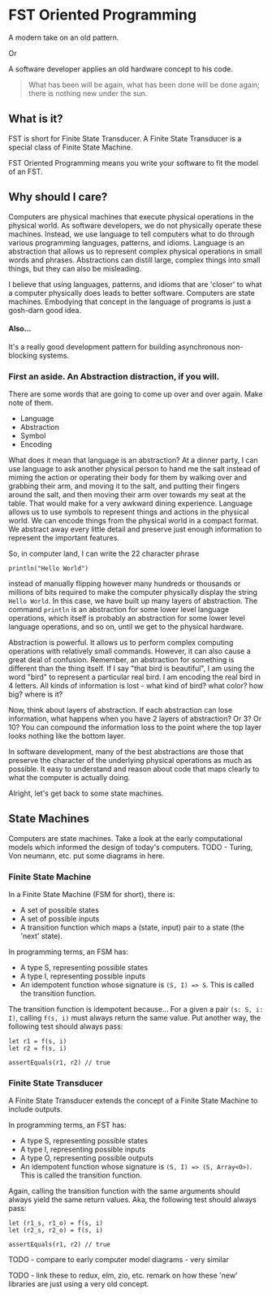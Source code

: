 # FST Oriented Programming

A modern take on an old pattern.

Or

A software developer applies an old hardware concept to his code.

> What has been will be again,
> what has been done will be done again;
> there is nothing new under the sun.

## What is it?

FST is short for Finite State Transducer.
A Finite State Transducer is a special class of Finite State Machine.

FST Oriented Programming means you write your software to fit the model of an FST.

## Why should I care?

Computers are physical machines that execute physical operations in the physical world. As software developers, we do not physically operate these machines. Instead, we use language to tell computers what to do through various programming languages, patterns, and idioms. Language is an abstraction that allows us to represent complex physical operations in small words and phrases. Abstractions can distill large, complex things into small things, but they can also be misleading.

I believe that using languages, patterns, and idioms that are 'closer' to what a computer physically does leads to better software. Computers are state machines. Embodying that concept in the language of programs is just a gosh-darn good idea.

#### Also...

It's a really good development pattern for building asynchronous non-blocking systems.

### First an aside. An Abstraction distraction, if you will.

There are some words that are going to come up over and over again. Make note of them.

- Language
- Abstraction
- Symbol
- Encoding

What does it mean that language is an abstraction? At a dinner party, I can use language to ask another physical person to hand me the salt instead of miming the action or operating their body for them by walking over and grabbing their arm, and moving it to the salt, and putting their fingers around the salt, and then moving their arm over towards my seat at the table. That would make for a very awkward dining experience. Language allows us to use symbols to represent things and actions in the physical world. We can encode things from the physical world in a compact format. We abstract away every little detail and preserve just enough information to represent the important features.

So, in computer land, I can write the 22 character phrase

```
println("Hello World")
```

instead of manually flipping however many hundreds or thousands or millions of bits required to make the computer physically display the string `Hello World`. In this case, we have built up many layers of abstraction. The command `println` is an abstraction for some lower level language operations, which itself is probably an abstraction for some lower level language operations, and so on, until we get to the physical hardware.

Abstraction is powerful. It allows us to perform complex computing operations with relatively small commands. However, it can also cause a great deal of confusion. Remember, an abstraction for something is different than the thing itself. If I say "that bird is beautiful", I am using the word "bird" to represent a particular real bird. I am encoding the real bird in 4 letters. All kinds of information is lost - what kind of bird? what color? how big? where is it?

Now, think about layers of abstraction. If each abstraction can lose information, what happens when you have 2 layers of abstraction? Or 3? Or 10? You can compound the information loss to the point where the top layer looks nothing like the bottom layer.

In software development, many of the best abstractions are those that preserve the character of the underlying physical operations as much as possible. It easy to understand and reason about code that maps clearly to what the computer is actually doing.

Alright, let's get back to some state machines.

## State Machines

Computers are state machines.
Take a look at the early computational models which informed the design of today's computers.
TODO - Turing, Von neumann, etc. put some diagrams in here.

### Finite State Machine

In a Finite State Machine (FSM for short), there is:

- A set of possible states
- A set of possible inputs
- A transition function which maps a (state, input) pair to a state (the 'next' state).

In programming terms, an FSM has:

- A type S, representing possible states
- A type I, representing possible inputs
- An idempotent function whose signature is `(S, I) => S`. This is called the transition function.

The transition function is idempotent because...
For a given a pair `(s: S, i: I)`, calling `f(s, i)` must always return the same value.
Put another way, the following test should always pass:

```
let r1 = f(s, i)
let r2 = f(s, i)

assertEquals(r1, r2) // true
```

### Finite State Transducer

A Finite State Transducer extends the concept of a Finite State Machine to include outputs.

In programming terms, an FST has:

- A type S, representing possible states
- A type I, representing possible inputs
- A type O, representing possible outputs
- An idempotent function whose signature is `(S, I) => (S, Array<O>)`. This is called the transition function.

Again, calling the transition function with the same arguments should always yield the same return values. Aka, the following test should always pass:

```
let (r1_s, r1_o) = f(s, i)
let (r2_s, r2_o) = f(s, i)

assertEquals(r1, r2) // true
```

TODO - compare to early computer model diagrams - very similar

TODO - link these to redux, elm, zio, etc. remark on how these 'new' libraries are just using a very old concept.
